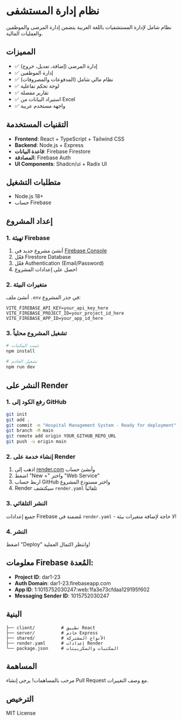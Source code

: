# نظام إدارة المستشفى

نظام شامل لإدارة المستشفيات باللغة العربية يتضمن إدارة المرضى والموظفين والعمليات المالية.

## المميزات

- ✅ إدارة المرضى (إضافة، تعديل، خروج)
- ✅ إدارة الموظفين
- ✅ نظام مالي شامل (المدفوعات والمصروفات)
- ✅ لوحة تحكم تفاعلية
- ✅ تقارير مفصلة
- ✅ استيراد البيانات من Excel
- ✅ واجهة مستخدم عربية

## التقنيات المستخدمة

- **Frontend**: React + TypeScript + Tailwind CSS
- **Backend**: Node.js + Express
- **قاعدة البيانات**: Firebase Firestore
- **المصادقة**: Firebase Auth
- **UI Components**: Shadcn/ui + Radix UI

## متطلبات التشغيل

- Node.js 18+
- حساب Firebase

## إعداد المشروع

### 1. تهيئة Firebase

1. أنشئ مشروع جديد في [Firebase Console](https://console.firebase.google.com)
2. فعّل Firestore Database
3. فعّل Authentication (Email/Password)
4. احصل على إعدادات المشروع

### 2. متغيرات البيئة

أنشئ ملف `.env` في جذر المشروع:

```env
VITE_FIREBASE_API_KEY=your_api_key_here
VITE_FIREBASE_PROJECT_ID=your_project_id_here
VITE_FIREBASE_APP_ID=your_app_id_here
```

### 3. تشغيل المشروع محلياً

```bash
# تثبيت المكتبات
npm install

# تشغيل الخادم
npm run dev
```

## النشر على Render

### 1. رفع الكود إلى GitHub
```bash
git init
git add .
git commit -m "Hospital Management System - Ready for deployment"
git branch -M main
git remote add origin YOUR_GITHUB_REPO_URL
git push -u origin main
```

### 2. إنشاء خدمة على Render

1. اذهب إلى [render.com](https://render.com) وأنشئ حساب
2. اضغط "New +" واختر "Web Service"
3. اربط حساب GitHub واختر مستودع المشروع
4. Render سيكتشف `render.yaml` تلقائياً

### 3. النشر التلقائي

جميع إعدادات Firebase مُضمنة في `render.yaml` - لا حاجة لإضافة متغيرات بيئة!

### 4. النشر

اضغط "Deploy" وانتظر اكتمال العملية!

## معلومات Firebase المُعدة:
- **Project ID**: dar1-23
- **Auth Domain**: dar1-23.firebaseapp.com
- **App ID**: 1:1015752030247:web:1fa3e73cfdaa129195f602
- **Messaging Sender ID**: 1015752030247

## البنية

```
├── client/          # تطبيق React
├── server/          # خادم Express
├── shared/          # الأنواع المشتركة
├── render.yaml      # إعدادات Render
└── package.json     # المكتبات والسكريبتات
```

## المساهمة

مرحب بالمساهمات! يرجى إنشاء Pull Request مع وصف التغييرات.

## الترخيص

MIT License